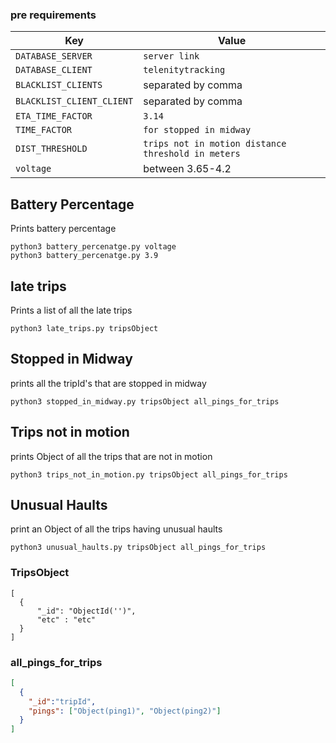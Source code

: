 
### pre requirements

|Key|Value|
|---|---|
|`DATABASE_SERVER`| `server link` |
|`DATABASE_CLIENT`| `telenitytracking` |
|`BLACKLIST_CLIENTS`| separated by comma |
|`BLACKLIST_CLIENT_CLIENT`| separated by comma |
|`ETA_TIME_FACTOR`| `3.14` |
|`TIME_FACTOR`|`for stopped in midway`|
|`DIST_THRESHOLD`| `trips not in motion distance threshold in meters` |
|`voltage`| between 3.65-4.2|

## Battery Percentage

Prints battery percentage

    python3 battery_percenatge.py voltage
    python3 battery_percenatge.py 3.9
    
## late trips

Prints a list of all the late trips 

    python3 late_trips.py tripsObject
    
## Stopped in Midway
prints all the tripId's that are stopped in midway

    python3 stopped_in_midway.py tripsObject all_pings_for_trips
    
## Trips not in motion

prints Object of all the trips that are not in motion

    python3 trips_not_in_motion.py tripsObject all_pings_for_trips
    
## Unusual Haults

print an Object of all the trips having unusual haults

    python3 unusual_haults.py tripsObject all_pings_for_trips
    
    
### TripsObject

```json5
[
  {
      "_id": "ObjectId('')",
      "etc" : "etc"
  }
]
```

### all_pings_for_trips


```json
[ 
  {
    "_id":"tripId", 
    "pings": ["Object(ping1)", "Object(ping2)"]
  }
]
```
